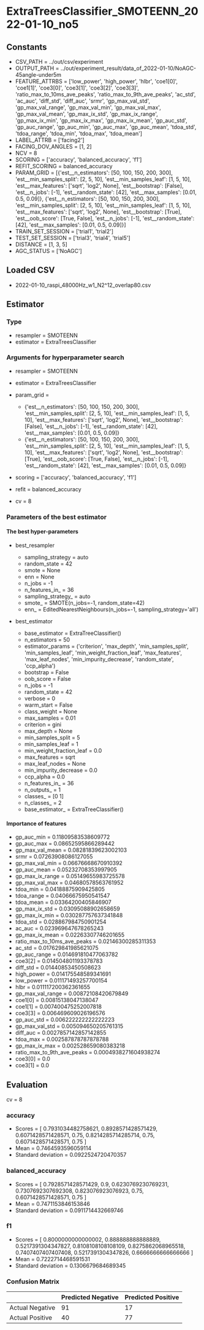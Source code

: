 # ExtraTreesClassifier_SMOTEENN_2022-01-10_no5
## Constants
- CSV_PATH = ../out/csv/experiment
- OUTPUT_PATH = ../out/experiment_result/data_of_2022-01-10/NoAGC-45angle-under5m
- FEATURE_ATTRBS = ['low_power', 'high_power', 'hlbr', 'coe1[0]', 'coe1[1]', 'coe3[0]', 'coe3[1]', 'coe3[2]', 'coe3[3]', 'ratio_max_to_10ms_ave_peaks', 'ratio_max_to_9th_ave_peaks', 'ac_std', 'ac_auc', 'diff_std', 'diff_auc', 'srmr', 'gp_max_val_std', 'gp_max_val_range', 'gp_max_val_min', 'gp_max_val_max', 'gp_max_val_mean', 'gp_max_ix_std', 'gp_max_ix_range', 'gp_max_ix_min', 'gp_max_ix_max', 'gp_max_ix_mean', 'gp_auc_std', 'gp_auc_range', 'gp_auc_min', 'gp_auc_max', 'gp_auc_mean', 'tdoa_std', 'tdoa_range', 'tdoa_min', 'tdoa_max', 'tdoa_mean']
- LABEL_ATTRB = ['facing2']
- FACING_DOV_ANGLES = [1, 2]
- NCV = 8
- SCORING = ['accuracy', 'balanced_accuracy', 'f1']
- REFIT_SCORING = balanced_accuracy
- PARAM_GRID = [{'est__n_estimators': [50, 100, 150, 200, 300], 'est__min_samples_split': [2, 5, 10], 'est__min_samples_leaf': [1, 5, 10], 'est__max_features': ['sqrt', 'log2', None], 'est__bootstrap': [False], 'est__n_jobs': [-1], 'est__random_state': [42], 'est__max_samples': [0.01, 0.5, 0.09]}, {'est__n_estimators': [50, 100, 150, 200, 300], 'est__min_samples_split': [2, 5, 10], 'est__min_samples_leaf': [1, 5, 10], 'est__max_features': ['sqrt', 'log2', None], 'est__bootstrap': [True], 'est__oob_score': [True, False], 'est__n_jobs': [-1], 'est__random_state': [42], 'est__max_samples': [0.01, 0.5, 0.09]}]
- TRAIN_SET_SESSION = ['trial1', 'trial2']
- TEST_SET_SESSION = ['trial3', 'trial4', 'trial5']
- DISTANCE = [1, 3, 5]
- AGC_STATUS = ['NoAGC']

## Loaded CSV
- 2022-01-10_raspi_48000Hz_w1_N2^12_overlap80.csv

## Estimator
### Type
- resampler = SMOTEENN
- estimator = ExtraTreesClassifier

### Arguments for hyperparameter search
- resampler = SMOTEENN
- estimator = ExtraTreesClassifier
- param_grid = 
	- {'est__n_estimators': [50, 100, 150, 200, 300], 'est__min_samples_split': [2, 5, 10], 'est__min_samples_leaf': [1, 5, 10], 'est__max_features': ['sqrt', 'log2', None], 'est__bootstrap': [False], 'est__n_jobs': [-1], 'est__random_state': [42], 'est__max_samples': [0.01, 0.5, 0.09]}
	- {'est__n_estimators': [50, 100, 150, 200, 300], 'est__min_samples_split': [2, 5, 10], 'est__min_samples_leaf': [1, 5, 10], 'est__max_features': ['sqrt', 'log2', None], 'est__bootstrap': [True], 'est__oob_score': [True, False], 'est__n_jobs': [-1], 'est__random_state': [42], 'est__max_samples': [0.01, 0.5, 0.09]}

- scoring = ['accuracy', 'balanced_accuracy', 'f1']
- refit = balanced_accuracy
- cv = 8

### Parameters of the best estimator
#### The best hyper-parameters
- best_resampler
	- sampling_strategy = auto
	- random_state = 42
	- smote = None
	- enn = None
	- n_jobs = -1
	- n_features_in_ = 36
	- sampling_strategy_ = auto
	- smote_ = SMOTE(n_jobs=-1, random_state=42)
	- enn_ = EditedNearestNeighbours(n_jobs=-1, sampling_strategy='all')

- best_estimator
	- base_estimator = ExtraTreeClassifier()
	- n_estimators = 50
	- estimator_params = ('criterion', 'max_depth', 'min_samples_split', 'min_samples_leaf', 'min_weight_fraction_leaf', 'max_features', 'max_leaf_nodes', 'min_impurity_decrease', 'random_state', 'ccp_alpha')
	- bootstrap = False
	- oob_score = False
	- n_jobs = -1
	- random_state = 42
	- verbose = 0
	- warm_start = False
	- class_weight = None
	- max_samples = 0.01
	- criterion = gini
	- max_depth = None
	- min_samples_split = 5
	- min_samples_leaf = 1
	- min_weight_fraction_leaf = 0.0
	- max_features = sqrt
	- max_leaf_nodes = None
	- min_impurity_decrease = 0.0
	- ccp_alpha = 0.0
	- n_features_in_ = 36
	- n_outputs_ = 1
	- classes_ = [0 1]
	- n_classes_ = 2
	- base_estimator_ = ExtraTreeClassifier()

#### Importance of features
- gp_auc_min = 0.11809583538609772
- gp_auc_max = 0.08652595866289442
- gp_max_val_mean = 0.08281839623002103
- srmr = 0.07263908086127055
- gp_max_val_min = 0.06676668670910392
- gp_auc_mean = 0.05232708353997905
- gp_max_ix_range = 0.05149655983725578
- gp_max_val_max = 0.04680578563761952
- tdoa_min = 0.04188875909425805
- tdoa_range = 0.04066675950541547
- tdoa_mean = 0.03364200405846907
- gp_max_ix_std = 0.03095088902658659
- gp_max_ix_min = 0.030287757637341848
- tdoa_std = 0.028867984750901254
- ac_auc = 0.023969647678265243
- gp_max_ix_mean = 0.02263307746201655
- ratio_max_to_10ms_ave_peaks = 0.02146300285311353
- ac_std = 0.017629841985621075
- gp_auc_range = 0.014691810477063782
- coe3[2] = 0.014504801193378783
- diff_std = 0.01440853450508623
- high_power = 0.014175548589341691
- low_power = 0.011171493257700154
- hlbr = 0.011117200362361655
- gp_max_val_range = 0.00872108420679849
- coe1[0] = 0.00815138047138047
- coe1[1] = 0.007400475252007818
- coe3[3] = 0.006469609026196576
- gp_auc_std = 0.006222222222222223
- gp_max_val_std = 0.005094650205761315
- diff_auc = 0.0027857142857142855
- tdoa_max = 0.002587878787878788
- gp_max_ix_max = 0.002528659080383218
- ratio_max_to_9th_ave_peaks = 0.0004938271604938274
- coe3[0] = 0.0
- coe3[1] = 0.0

## Evaluation
cv = 8
### accuracy
- Scores = [ 0.7931034482758621, 0.8928571428571429, 0.6071428571428571, 0.75, 0.8214285714285714, 0.75, 0.6071428571428571, 0.75 ]
- Mean = 0.7464593596059114
- Standard deviation = 0.0922524720470357

### balanced_accuracy
- Scores = [ 0.7928571428571429, 0.9, 0.6230769230769231, 0.7307692307692308, 0.823076923076923, 0.75, 0.6071428571428571, 0.75 ]
- Mean = 0.7471153846153846
- Standard deviation = 0.0911714432669746

### f1
- Scores = [ 0.8000000000000002, 0.888888888888889, 0.5217391304347827, 0.8108108108108109, 0.8275862068965518, 0.7407407407407408, 0.5217391304347826, 0.6666666666666666 ]
- Mean = 0.7222714468591531
- Standard deviation = 0.1306679684689345

### Confusion Matrix
|  | Predicted Negative | Predicted Positive |
| --- | --- | --- |
| Actual Negative | 91 | 17 |
| Actual Positive | 40 | 77 |

      